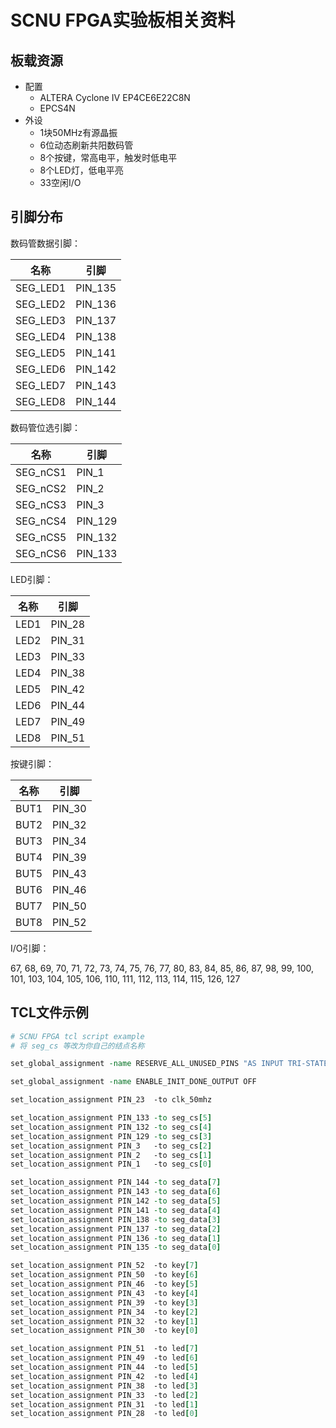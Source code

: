 # SCNU FPGA实验板相关资料

## 板载资源

- 配置
    - ALTERA Cyclone IV EP4CE6E22C8N
    - EPCS4N
- 外设
    - 1块50MHz有源晶振
    - 6位动态刷新共阳数码管
    - 8个按键，常高电平，触发时低电平
    - 8个LED灯，低电平亮
    - 33空闲I/O

## 引脚分布

数码管数据引脚：

| 名称 | 引脚 |
| ------ | ------ |
| SEG_LED1 | PIN_135 |
| SEG_LED2 | PIN_136 |
| SEG_LED3 | PIN_137 |
| SEG_LED4 | PIN_138 |
| SEG_LED5 | PIN_141 |
| SEG_LED6 | PIN_142 |
| SEG_LED7 | PIN_143 |
| SEG_LED8 | PIN_144 |

数码管位选引脚：

| 名称 | 引脚 |
| ------ | ------ |
| SEG_nCS1 | PIN_1 |
| SEG_nCS2 | PIN_2 |
| SEG_nCS3 | PIN_3 |
| SEG_nCS4 | PIN_129 |
| SEG_nCS5 | PIN_132 |
| SEG_nCS6 | PIN_133 |

LED引脚：

| 名称 | 引脚 |
| ------ | ------ |
| LED1 | PIN_28 |
| LED2 | PIN_31 |
| LED3 | PIN_33 |
| LED4 | PIN_38 |
| LED5 | PIN_42 |
| LED6 | PIN_44 |
| LED7 | PIN_49 |
| LED8 | PIN_51 |

按键引脚：

| 名称 | 引脚 |
| ------ | ------ |
| BUT1 | PIN_30 |
| BUT2 | PIN_32 |
| BUT3 | PIN_34 |
| BUT4 | PIN_39 |
| BUT5 | PIN_43 |
| BUT6 | PIN_46 |
| BUT7 | PIN_50 |
| BUT8 | PIN_52 |

I/O引脚：

67, 68, 69, 70, 71, 72, 73, 74, 75, 76, 77, 80, 83, 84, 85, 86, 87, 98, 99, 100, 101, 103, 104, 105, 106, 110, 111, 112, 113, 114, 115, 126, 127

## TCL文件示例

```tcl
# SCNU FPGA tcl script example
# 将 seg_cs 等改为你自己的结点名称

set_global_assignment -name RESERVE_ALL_UNUSED_PINS "AS INPUT TRI-STATED"

set_global_assignment -name ENABLE_INIT_DONE_OUTPUT OFF

set_location_assignment PIN_23  -to clk_50mhz

set_location_assignment PIN_133 -to seg_cs[5]
set_location_assignment PIN_132 -to seg_cs[4]
set_location_assignment PIN_129 -to seg_cs[3]
set_location_assignment PIN_3   -to seg_cs[2]
set_location_assignment PIN_2   -to seg_cs[1]
set_location_assignment PIN_1   -to seg_cs[0]

set_location_assignment PIN_144 -to seg_data[7]
set_location_assignment PIN_143 -to seg_data[6]
set_location_assignment PIN_142 -to seg_data[5]
set_location_assignment PIN_141 -to seg_data[4]
set_location_assignment PIN_138 -to seg_data[3]
set_location_assignment PIN_137 -to seg_data[2]
set_location_assignment PIN_136 -to seg_data[1]
set_location_assignment PIN_135 -to seg_data[0]

set_location_assignment PIN_52  -to key[7]
set_location_assignment PIN_50  -to key[6]
set_location_assignment PIN_46  -to key[5]
set_location_assignment PIN_43  -to key[4]
set_location_assignment PIN_39  -to key[3]
set_location_assignment PIN_34  -to key[2]
set_location_assignment PIN_32  -to key[1]
set_location_assignment PIN_30  -to key[0]

set_location_assignment PIN_51  -to led[7]
set_location_assignment PIN_49  -to led[6]
set_location_assignment PIN_44  -to led[5]
set_location_assignment PIN_42  -to led[4]
set_location_assignment PIN_38  -to led[3]
set_location_assignment PIN_33  -to led[2]
set_location_assignment PIN_31  -to led[1]
set_location_assignment PIN_28  -to led[0]
```